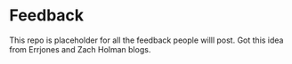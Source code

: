 # Feedback
This repo is placeholder for all the feedback people willl post. Got this idea from Errjones and Zach Holman blogs.

